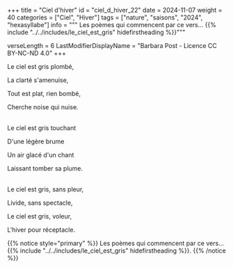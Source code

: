 +++
title = "Ciel d'hiver"
id = "ciel_d_hiver_22"
date = 2024-11-07
weight = 40
categories = ["Ciel", "Hiver"]
tags = ["nature", "saisons", "2024", "hexasyllabe"]
info = """
Les poèmes qui commencent par ce vers...
{{% include "../../includes/le_ciel_est_gris" hidefirstheading %}}"""

verseLength = 6
LastModifierDisplayName = "Barbara Post - Licence CC BY-NC-ND 4.0"
+++

Le ciel est gris plombé,

La clarté s'amenuise,

Tout est plat, rien bombé,

Cherche noise qui nuise.

 \
Le ciel est gris touchant 

D'une légère brume 

Un air glacé d'un chant 

Laissant tomber sa plume.

 \
Le ciel est gris, sans pleur,

Livide, sans spectacle,

Le ciel est gris, voleur,

L'hiver pour réceptacle.

{{% notice style="primary" %}}
Les poèmes qui commencent par ce vers...
{{% include "../../includes/le_ciel_est_gris" hidefirstheading %}}.
{{% /notice %}}
